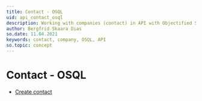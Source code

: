 ```yaml
---
title: Contact - OSQL
uid: api_contact_osql
description: Working with companies (contact) in API with Objectified SQL.
author: Bergfrid Skaara Dias
so.date: 11.04.2021
keywords: contact, company, OSQL, API
so.topic: concept
---
```


# Contact - OSQL

* [Create contact][1]

<!-- Referenced links -->
[1]: create-contact-osql.md
